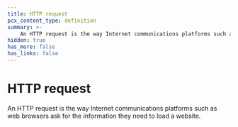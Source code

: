 ```yaml
---
title: HTTP request
pcx_content_type: definition
summary: >-
    An HTTP request is the way Internet communications platforms such as web browsers ask for the information they need to load a website.
hidden: true
has_more: false
has_links: false
---
```


<!-- This document is an original CloudFlare Document from which the cloudflare links are removed. -->

# HTTP request

An HTTP request is the way Internet communications platforms such as web browsers ask for the information they need to load a website.
